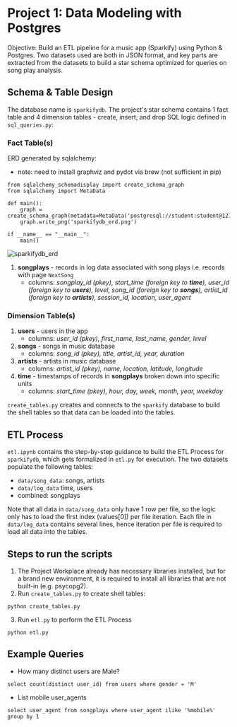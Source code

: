 # Project 1: Data Modeling with Postgres

Objective: Build an ETL pipeline for a music app (Sparkify) using Python & Postgres. Two datasets used are both in JSON format, and key parts are extracted from the datasets to build a star schema optimized for queries on song play analysis.

## Schema & Table Design

The database name is `sparkifydb`. The project's star schema contains 1 fact table and 4 dimension tables - create, insert, and drop SQL logic defined in `sql_queries.py`:

### Fact Table(s)

ERD generated by sqlalchemy:
* note: need to install graphviz and pydot via brew (not sufficient in pip)

```
from sqlalchemy_schemadisplay import create_schema_graph
from sqlalchemy import MetaData

def main():
    graph = create_schema_graph(metadata=MetaData('postgresql://student:student@127.0.0.1/sparkifydb'))
    graph.write_png('sparkifydb_erd.png')

if __name__ == "__main__":
    main()
```

![sparkifydb_erd](https://user-images.githubusercontent.com/49255961/162268146-fd285a30-5750-45ad-b642-b04a8fceeb72.png)

1. **songplays** - records in log data associated with song plays i.e. records with page `NextSong`
    - columns: *songplay_id (pkey), start_time (foreign key to **time**), user_id (foreign key to **users**), level, song_id (foreign key to **songs**), artist_id (foreign key to **artists**), session_id, location, user_agent*
    
### Dimension Table(s)

1. **users** - users in the app
    - columns: *user_id (pkey), first_name, last_name, gender, level*
2. **songs** - songs in music database
    - columns: *song_id (pkey), title, artist_id, year, duration*
3. **artists** - artists in music database
    - columns: *artist_id (pkey), name, location, latitude, longitude*
4. **time** - timestamps of records in **songplays** broken down into specific units
    - columns: *start_time (pkey), hour, day, week, month, year, weekday*
    
`create_tables.py` creates and connects to the `sparkify` database to build the shell tables so that data can be loaded into the tables.

## ETL Process

`etl.ipynb` contains the step-by-step guidance to build the ETL Process for `sparkifydb`, which gets formalized in `etl.py` for execution. The two datasets populate the following tables:

* `data/song_data`: songs, artists
* `data/log_data` time, users
* combined: songplays

Note that all data in `data/song_data` only have 1 row per file, so the logic only has to load the first index (values[0]) per file iteration. Each file in `data/log_data` contains several lines, hence iteration per file is required to load all data into the tables.

## Steps to run the scripts

1. The Project Workplace already has necessary libraries installed, but for a brand new environment, it is required to install all libraries that are not built-in (e.g. psycopg2).
2. Run `create_tables.py` to create shell tables: 
```
python create_tables.py
```
3. Run `etl.py` to perform the ETL Process
```
python etl.py
```

## Example Queries

* How many distinct users are Male?

`select count(distinct user_id) from users where gender = 'M'`

* List mobile user_agents

`select user_agent from songplays where user_agent ilike '%mobile%' group by 1`



